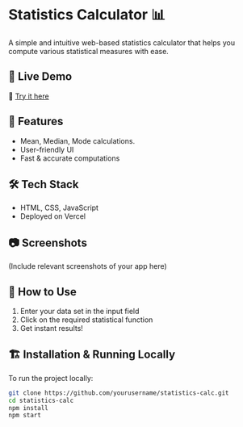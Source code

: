 # Statistics Calculator 📊  

A simple and intuitive web-based statistics calculator that helps you compute various statistical measures with ease.  

## 🚀 Live Demo  
🔗 [Try it here](https://statistics-calc.vercel.app/)  

## 📌 Features  
- Mean, Median, Mode calculations.  
- User-friendly UI  
- Fast & accurate computations  

## 🛠️ Tech Stack  
- HTML, CSS, JavaScript  
- Deployed on Vercel  

## 📷 Screenshots  
(Include relevant screenshots of your app here)  

## 🎯 How to Use  
1. Enter your data set in the input field  
2. Click on the required statistical function  
3. Get instant results!  

## 🏗️ Installation & Running Locally  
To run the project locally:  
```bash
git clone https://github.com/yourusername/statistics-calc.git
cd statistics-calc
npm install
npm start
